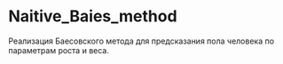 # Naitive_Baies_method
Реализация Баесовского метода для предсказания пола человека по параметрам роста и веса.

